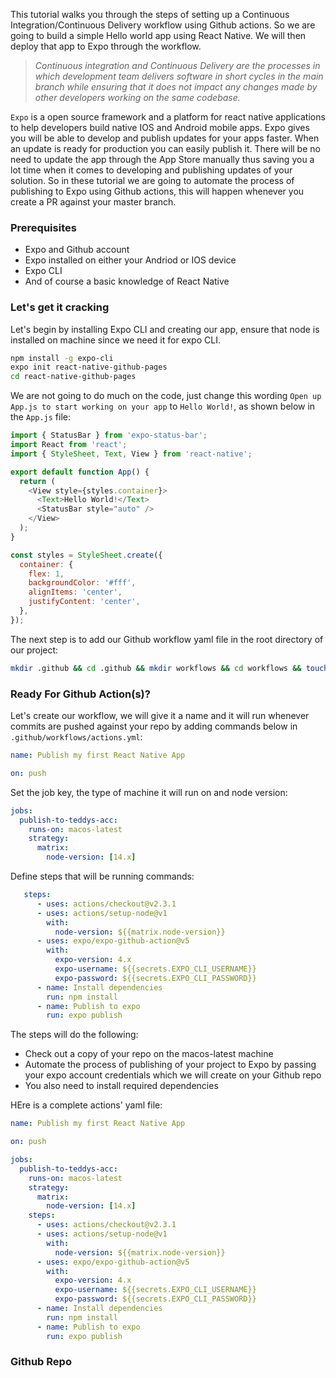 
This tutorial walks you through the steps of setting up a Continuous Integration/Continuous Delivery workflow using Github actions. So we are going to build a simple Hello world app using React Native. We will then deploy that app to Expo through the workflow.

> _Continuous integration and Continuous Delivery are the processes in which development team delivers software in short cycles in the main branch while ensuring that it does not impact any changes made by other developers working on the same codebase._

`Expo` is a open source framework and a platform for react native applications to help developers build native IOS and Android mobile apps. Expo gives you will be able to develop and publish updates for your apps faster. When an update is ready for production you can easily publish it. There will be no need to update the app through the App Store manually thus saving you a lot time when it comes to developing and publishing updates of your solution. So in these tutorial we are going to automate the process of publishing to Expo using Github actions, this will happen whenever you create a PR against your master branch.

### Prerequisites

* Expo and Github account
* Expo installed on either your Andriod or IOS device
* Expo CLI
* And of course a basic knowledge of React Native

### Let's get it cracking

Let's begin by installing Expo CLI and creating our app, ensure that node is installed on machine since we need it for expo CLI.

```bash
npm install -g expo-cli
expo init react-native-github-pages
cd react-native-github-pages
```

We are not going to do much on the code, just change this wording `Open up App.js to start working on your app` to `Hello World!`, as shown below in the `App.js` file:

```javascript
import { StatusBar } from 'expo-status-bar';
import React from 'react';
import { StyleSheet, Text, View } from 'react-native';

export default function App() {
  return (
    <View style={styles.container}>
      <Text>Hello World!</Text>
      <StatusBar style="auto" />
    </View>
  );
}

const styles = StyleSheet.create({
  container: {
    flex: 1,
    backgroundColor: '#fff',
    alignItems: 'center',
    justifyContent: 'center',
  },
});
```

The next step is to add our Github workflow yaml file in the root directory of our project:

```bash
mkdir .github && cd .github && mkdir workflows && cd workflows && touch actions.yml
```

### Ready For Github Action(s)?

Let's create our workflow, we will give it a name and it will run whenever commits are pushed against your repo by adding commands below in `.github/workflows/actions.yml`:

```yaml
name: Publish my first React Native App

on: push
```

Set the job key, the type of machine it will run on and node version:

```yaml
jobs:
  publish-to-teddys-acc:
    runs-on: macos-latest
    strategy:
      matrix:
        node-version: [14.x]
```

Define steps that will be running commands:

```yaml
   steps:
      - uses: actions/checkout@v2.3.1
      - uses: actions/setup-node@v1
        with:
          node-version: ${{matrix.node-version}}
      - uses: expo/expo-github-action@v5
        with:
          expo-version: 4.x
          expo-username: ${{secrets.EXPO_CLI_USERNAME}}
          expo-password: ${{secrets.EXPO_CLI_PASSWORD}}
      - name: Install dependencies
        run: npm install
      - name: Publish to expo
        run: expo publish
```

The steps will do the following:

* Check out a copy of your repo on the macos-latest machine
* Automate the process of publishing of your project to Expo by passing your expo account credentials which we will create on your Github repo
* You also need to install required dependencies

HEre is a complete actions' yaml file:

```yaml
name: Publish my first React Native App

on: push

jobs:
  publish-to-teddys-acc:
    runs-on: macos-latest
    strategy:
      matrix:
        node-version: [14.x]
    steps:
      - uses: actions/checkout@v2.3.1
      - uses: actions/setup-node@v1
        with:
          node-version: ${{matrix.node-version}}
      - uses: expo/expo-github-action@v5
        with:
          expo-version: 4.x
          expo-username: ${{secrets.EXPO_CLI_USERNAME}}
          expo-password: ${{secrets.EXPO_CLI_PASSWORD}}
      - name: Install dependencies
        run: npm install
      - name: Publish to expo
        run: expo publish
```

### Github Repo
